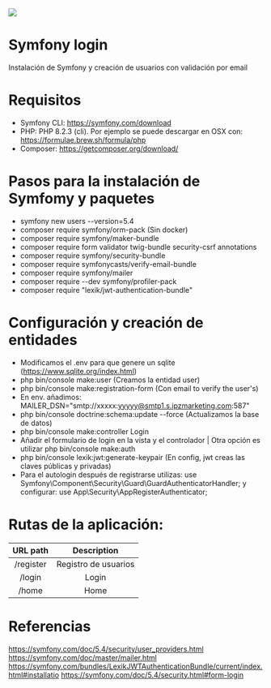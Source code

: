 <img src="https://jorgebenitezlopez.com/github/symfony.jpg">

# Symfony login

Instalación de Symfony y creación de usuarios con validación por email

# Requisitos

- Symfony CLI: https://symfony.com/download
- PHP: PHP 8.2.3 (cli). Por ejemplo se puede descargar en OSX con: https://formulae.brew.sh/formula/php
- Composer: https://getcomposer.org/download/


# Pasos para la instalación de Symfomy y paquetes

- symfony new users  --version=5.4
- composer require symfony/orm-pack (Sin docker)
- composer require symfony/maker-bundle
- composer require form validator twig-bundle security-csrf annotations
- composer require symfony/security-bundle
- composer require symfonycasts/verify-email-bundle
- composer require symfony/mailer 
- composer require --dev symfony/profiler-pack 
- composer require "lexik/jwt-authentication-bundle"


# Configuración y creación de entidades

- Modificamos el .env para que genere un sqlite (https://www.sqlite.org/index.html)
- php bin/console make:user (Creamos la entidad user)
- php bin/console make:registration-form (Con email to verify the user's)
- En env. añadimos: MAILER_DSN="smtp://xxxxx:yyyyy@smtp1.s.ipzmarketing.com:587"
- php bin/console doctrine:schema:update --force (Actualizamos la base de datos)
- php bin/console make:controller Login 
- Añadir el formulario de login en la vista y el controlador | Otra opción es utilizar php bin/console make:auth
- php bin/console lexik:jwt:generate-keypair (En config, jwt creas las claves públicas y privadas)
- Para el autologin después de registrarse utilizas: use Symfony\Component\Security\Guard\GuardAuthenticatorHandler;
y configurar: use App\Security\AppRegisterAuthenticator;

# Rutas de la aplicación:

| URL path                    | Description           | 
| :--------------------------:|:---------------------:|
| /register                    |  Registro de usuarios| 
| /login                       |  Login               |
| /home                        |  Home                |


# Referencias

https://symfony.com/doc/5.4/security/user_providers.html
https://symfony.com/doc/master/mailer.html
https://symfony.com/bundles/LexikJWTAuthenticationBundle/current/index.html#installatio
https://symfony.com/doc/5.4/security.html#form-login



